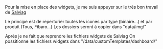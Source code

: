 
Pour la mise en place des widgets, je me suis appuyer sur le très bon travail de <a href="https://github.com/Salvialf">Salviag</a>

Le principe est de repertorier toutes les icones par type (binaire...) et par produit (Tous, Fibaro...)
Les dossiers seront à copier dans "data/img/"

Aprés je ne fait que reprendre les fichiers widgets de Salviag
On possitionne les fichiers widgets dans "/data/customTemplates/dashboard/"